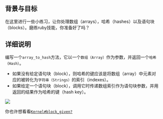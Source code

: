 ## 背景与目标

在这里进行一些小练习，让你处理数组（arrays），哈希（hashes）以及语句块（blocks）。磨练ruby技能，你准备好了吗？

## 详细说明

编写一个`array_to_hash`方法，它以一个`数组（Array）`作为参数，并返回一个`哈希（Hash）`。

- 如果没有给定语句块（block），则哈希的键应该是将数组（array）中元素对应的被转化为`字符串（Strings）`的索引（indexes）。
- 如果给定一个语句块（block），调用它时传递数组索引作为语句块参数，并用返回的结果作为哈希的键（hash key）。

![](https://raw.githubusercontent.com/lewagon/fullstack-images/master/ruby/array_to_hash.png)

你也许想看看[`Kernel#block_given?`](http://ruby-doc.org/core/Kernel.html#method-i-block_given-3F)
